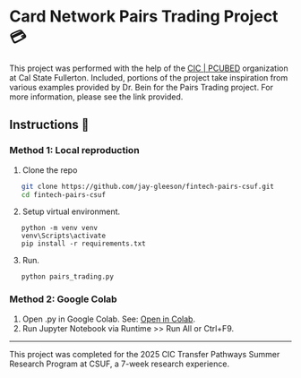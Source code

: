 # Card Network Pairs Trading Project 💳
This project was performed with the help of the [CIC | PCUBED](https://www.fullerton.edu/ecs/cicpcubed/) organization at Cal State Fullerton. Included, portions of the project take inspiration from various examples provided by Dr. Bein for the Pairs Trading project. For more information, please see the link provided.

## Instructions 📝
### Method 1: Local reproduction
   1. Clone the repo
   ```bash 
      git clone https://github.com/jay-gleeson/fintech-pairs-csuf.git
      cd fintech-pairs-csuf
   ```
   2. Setup virtual environment.
   ```
      python -m venv venv
      venv\Scripts\activate
      pip install -r requirements.txt
   ```
   3. Run.
   ```
      python pairs_trading.py
   ```

### Method 2: Google Colab
1. Open .py in Google Colab.
   See: [Open in Colab](https://github.com/jay-gleeson/fintech-pairs-csuf/blob/main/pairs_trading.py).
2. Run Jupyter Notebook via Runtime >> Run All or Ctrl+F9.

---

This project was completed for the 2025 CIC Transfer Pathways Summer Research Program at CSUF, a 7-week research experience.